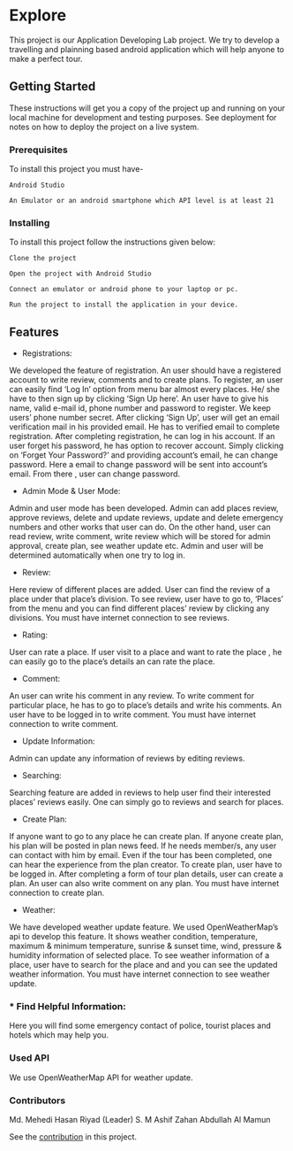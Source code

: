 # Explore

This project is our Application Developing Lab project. We try to develop a travelling and plainning based android application which will help anyone to make a perfect tour.


## Getting Started

These instructions will get you a copy of the project up and running on your local machine for development and testing purposes. See deployment for notes on how to deploy the project on a live system.

### Prerequisites

To install this project you must have-

```
Android Studio
```
```
An Emulator or an android smartphone which API level is at least 21
```

### Installing

To install this project follow the instructions given below:

```
Clone the project
```

```
Open the project with Android Studio
```
```
Connect an emulator or android phone to your laptop or pc.
```
```
Run the project to install the application in your device.
```


## Features

* Registrations:

We developed the feature of registration. An user should have a registered
account to write review, comments and to create plans. To register, an user can easily find
‘Log In’ option from menu bar almost every places. He/ she have to then sign up by clicking
‘Sign Up here’. An user have to give his name, valid e-mail id, phone number and password
to register. We keep users’ phone number secret. After clicking ‘Sign Up’, user will get an
email verification mail in his provided email. He has to verified email to complete
registration. After completing registration, he can log in his account. If an user forget his
password, he has option to recover account. Simply clicking on ‘Forget Your Password?’
and providing account’s email, he can change password. Here a email to change password
will be sent into account’s email. From there , user can change password.

 * Admin Mode & User Mode:

Admin and user mode has been developed. Admin can add
places review, approve reviews, delete and update reviews, update and delete emergency
numbers and other works that user can do. On the other hand, user can read review, write
comment, write review which will be stored for admin approval, create plan, see weather
update etc. Admin and user will be determined automatically when one try to log in.

 * Review:

Here review of different places are added. User can find the review of a place
under that place’s division. To see review, user have to go to, ‘Places’ from the menu and
you can find different places’ review by clicking any divisions. You must have internet
connection to see reviews.

* Rating:

User can rate a place. If user visit to a place and want to rate the place , he can
easily go to the place’s details an can rate the place.

 * Comment:

An user can write his comment in any review. To write comment for particular
place, he has to go to place’s details and write his comments. An user have to be logged in to
write comment. You must have internet connection to write comment.

 * Update Information:

Admin can update any information of reviews by editing reviews.

 * Searching:

Searching feature are added in reviews to help user find their interested places’
reviews easily. One can simply go to reviews and search for places.

 * Create Plan:

If anyone want to go to any place he can create plan. If anyone create plan, his
plan will be posted in plan news feed. If he needs member/s, any user can contact with him
by email. Even if the tour has been completed, one can hear the experience from the plan
creator. To create plan, user have to be logged in. After completing a form of tour plan
details, user can create a plan. An user can also write comment on any plan. You must have
internet connection to create plan.

 * Weather:

We have developed weather update feature. We used OpenWeatherMap’s api to
develop this feature. It shows weather condition, temperature, maximum & minimum
temperature, sunrise & sunset time, wind, pressure & humidity information of selected
place. To see weather information of a place, user have to search for the place and and you
can see the updated weather information. You must have internet connection to see weather
update.

### * Find Helpful Information:

Here you will find some emergency contact of police, tourist
places and hotels which may help you.


### Used API
 We use OpenWeatherMap API for weather update.






### Contributors

Md. Mehedi Hasan Riyad (Leader)
S. M Ashif Zahan 
Abdullah Al Mamun

See the [contribution](https://github.com/mehedihasanriyad-045/Explore/graphs/contributors) in this project. 




